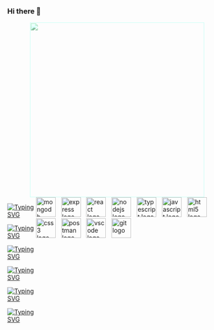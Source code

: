 ### Hi there 👋

<div style="text-align: center;">
  <img src="https://github.com/Anmol-Baranwal/Cool-GIFs-For-GitHub/assets/74038190/7b282ec6-fcc3-4600-90a7-2c3140549f58" width="400" style="filter: brightness(110%) sepia(100%) hue-rotate(90deg);"/>
</div>

<div style="display: flex; justify-content: space-between;">
  <div style="text-align: left;">

[![Typing SVG](https://readme-typing-svg.demolab.com?font=Fira+Code&pause=1000&color=13C82C&width=435&lines=const+Sapana+%3D+%7B)](https://git.io/typing-svg)

[![Typing SVG](https://readme-typing-svg.demolab.com?font=Fira+Code&pause=1000&color=13C82C&width=435&lines=%7C+pronouns%3A+%22she%2Fher%22%2C)](https://git.io/typing-svg)

[![Typing SVG](https://readme-typing-svg.demolab.com?font=Fira+Code&pause=1000&color=13C82C&width=435&lines=%7C+FullStackDeveloper%3A+true%2C)](https://git.io/typing-svg)

<!-- [![Typing SVG](https://readme-typing-svg.demolab.com?font=Fira+Code&pause=1000&color=13C82C&width=435&lines=%7C+numOfCats%3A+2%2C)](https://git.io/typing-svg) -->

[![Typing SVG](https://readme-typing-svg.demolab.com?font=Fira+Code&pause=1000&color=13C82C&width=435&lines=%7C+interests%3A+%5Bdecoration%2C)](https://git.io/typing-svg)

[![Typing SVG](https://readme-typing-svg.demolab.com?font=Fira+Code&pause=1000&color=13C82C&width=435&lines=%7C+travel%2C+hiking%5D)](https://git.io/typing-svg)

[![Typing SVG](https://readme-typing-svg.demolab.com?font=Fira+Code&pause=1000&color=13C82C&width=435&lines=%7D)](https://git.io/typing-svg)

 </div>

<!-- <div style="text-align: right;">
  <img src="https://user-images.githubusercontent.com/74038190/219923809-b86dc415-a0c2-4a38-bc88-ad6cf06395a8.gif" width="400">
</div>
</div> -->

<div align="left">
    <img src="https://skillicons.dev/icons?i=mongodb" height="45" alt="mongodb logo"  />
    <img width="5" />
    <img src="https://skillicons.dev/icons?i=express" height="45" alt="express logo"  />
    <img width="5" />
    <img src="https://skillicons.dev/icons?i=react" height="45" alt="react logo"  />
    <img width="5" />
    <img src="https://skillicons.dev/icons?i=nodejs" height="45" alt="nodejs logo"  />
    <img width="5" />
    <img src="https://skillicons.dev/icons?i=ts" height="45" alt="typescript logo"  />
    <img width="5" />
    <img src="https://skillicons.dev/icons?i=js" height="45" alt="javascript logo"  />
    <img width="5" />
    <img src="https://skillicons.dev/icons?i=html" height="45" alt="html5 logo"  />
    <img width="5" />
    <img src="https://skillicons.dev/icons?i=css" height="45" alt="css3 logo"  />
    <img width="5" />
    <img src="https://skillicons.dev/icons?i=postman" height="45" alt="postman logo"  />
    <img width="5" />
    <img src="https://skillicons.dev/icons?i=vscode" height="45" alt="vscode logo"  />
    <img width="5" />
    <img src="https://skillicons.dev/icons?i=git" height="45" alt="git logo"  />
</div>
